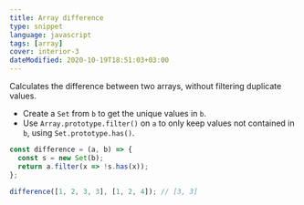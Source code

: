 ```yaml
---
title: Array difference
type: snippet
language: javascript
tags: [array]
cover: interior-3
dateModified: 2020-10-19T18:51:03+03:00
---
```


Calculates the difference between two arrays, without filtering duplicate values.

- Create a `Set` from `b` to get the unique values in `b`.
- Use `Array.prototype.filter()` on `a` to only keep values not contained in `b`, using `Set.prototype.has()`.

```js
const difference = (a, b) => {
  const s = new Set(b);
  return a.filter(x => !s.has(x));
};
```

```js
difference([1, 2, 3, 3], [1, 2, 4]); // [3, 3]
```
